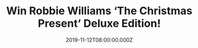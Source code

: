 ---
campaign-uuid: "c-878c85e9-b61e-46c0-b055-4adb39746064"
type: "Competition"
category: "Music"
date: "2019-11-12T08:00:00.000Z"
end-date: "2019-12-12T23:59:00.000Z"
disable-form: false
is_promoted: false
has_entry_page: true
title: "Win Robbie Williams ‘The Christmas Present’ Deluxe Edition!"
competition-description: "<p>’The Christmas Present’ is the 2019 holiday release from\
  \ the British singer-songwriter Robbie Williams. A double album featuring Christmas\
  \ Past and Christmas Future both including a brilliant mixture of original songs\
  \ and special festive covers with some star guest appearances. Includes appearances\
  \ from Jamie Cullum, Rod Stewart, Bryan Adams, and Tyson Fury.</p>\n<p>Get the Christmas\
  \ spirit now and click below for a chance to win.</p>\n"
hero-header: "Win Robbie Williams ‘The Christmas Present’ Deluxe Edition!"
terms-confirmation: "N/A"
banner-img: "https://assets.expresslyapp.com/asset-9bfac923-a58c-4f33-9ffc-056bf174ea70.jpg"
logo-left-href: "https://club.expressly.io"
logo-left-image: "https://assets.expresslyapp.com/asset-41f634e5-cb94-40da-934a-6334e52c7924.jpg"
logo-left-title: "Expressly Club"
bg-image-hero: "https://assets.expresslyapp.com/asset-b9228921-b09c-4d6a-aca7-156c74e0c107.jpg"
bg-image-first: "https://assets.expresslyapp.com/asset-92008846-b73b-4c62-a4d1-d89686b50f48.jpg"
section1-content: "<p>Christmas is just around the corner and we have the best gift\
  \ for you: Robbie Williams Christmas album: ‘The Christmas Present’ Deluxe Edition!\n\
  An amazing 28 track double album featuring Christmas Past and Christmas Future \
  \ both including a brilliant mixture of original songs and special festive covers\
  \ with some star guest appearances. It Includes appearances from Jamie Cullum, Rod\
  \ Stewart, Bryan Adams, and Tyson Fury.</p>\n<p>Think no more and enter below for\
  \ a chance to win it now.</p>\n"
entry-title: "Win Robbie Williams ‘The Christmas Present’ Deluxe Edition!"
entry-content: "<p>Enter the draw to win Robbie Williams ‘The Christmas Present’ Deluxe\
  \ Edition by completing the form below before 23:59 on the 12th of December 2019.</p>\n"
has-winner: false
prize-description: "Robbie Williams ‘The Christmas Present’ Deluxe Edition!"
special-conditions: "Multiple entries are allowed up to one every day.\r\n\r\nThis\
  \ competition is also available on: http://aaa.nme.com/competitons/robbie-williams-christmas-album-giveaway"
country-restrictions:
- "GB"
---